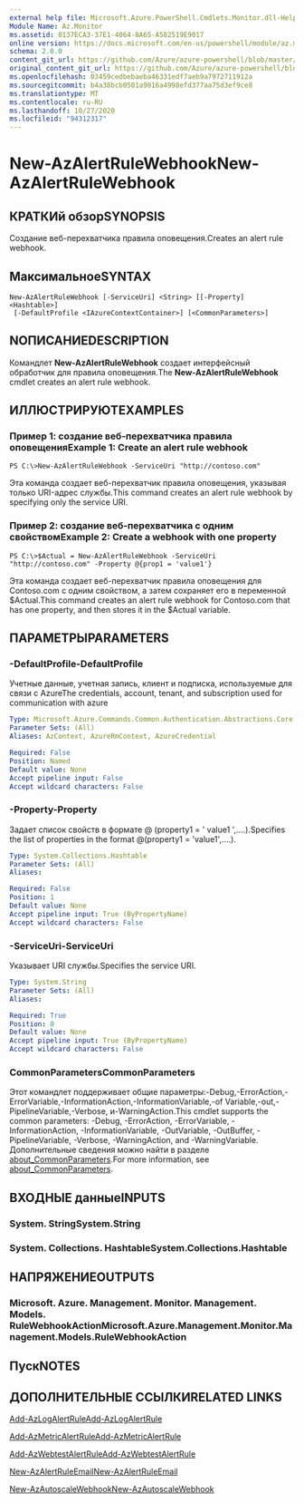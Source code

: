 ```yaml
---
external help file: Microsoft.Azure.PowerShell.Cmdlets.Monitor.dll-Help.xml
Module Name: Az.Monitor
ms.assetid: 0137ECA3-37E1-4064-8A65-A582519E9017
online version: https://docs.microsoft.com/en-us/powershell/module/az.monitor/new-azalertrulewebhook
schema: 2.0.0
content_git_url: https://github.com/Azure/azure-powershell/blob/master/src/Monitor/Monitor/help/New-AzAlertRuleWebhook.md
original_content_git_url: https://github.com/Azure/azure-powershell/blob/master/src/Monitor/Monitor/help/New-AzAlertRuleWebhook.md
ms.openlocfilehash: 03459cedbebaeba46331edf7aeb9a7972711912a
ms.sourcegitcommit: b4a38bcb0501a9016a4998efd377aa75d3ef9ce8
ms.translationtype: MT
ms.contentlocale: ru-RU
ms.lasthandoff: 10/27/2020
ms.locfileid: "94312317"
---
```

# <span data-ttu-id="dceaf-101">New-AzAlertRuleWebhook</span><span class="sxs-lookup"><span data-stu-id="dceaf-101">New-AzAlertRuleWebhook</span></span>

## <span data-ttu-id="dceaf-102">КРАТКИй обзор</span><span class="sxs-lookup"><span data-stu-id="dceaf-102">SYNOPSIS</span></span>
<span data-ttu-id="dceaf-103">Создание веб-перехватчика правила оповещения.</span><span class="sxs-lookup"><span data-stu-id="dceaf-103">Creates an alert rule webhook.</span></span>

## <span data-ttu-id="dceaf-104">Максимальное</span><span class="sxs-lookup"><span data-stu-id="dceaf-104">SYNTAX</span></span>

```
New-AzAlertRuleWebhook [-ServiceUri] <String> [[-Property] <Hashtable>]
 [-DefaultProfile <IAzureContextContainer>] [<CommonParameters>]
```

## <span data-ttu-id="dceaf-105">NОПИСАНИЕ</span><span class="sxs-lookup"><span data-stu-id="dceaf-105">DESCRIPTION</span></span>
<span data-ttu-id="dceaf-106">Командлет **New-AzAlertRuleWebhook** создает интерфейсный обработчик для правила оповещения.</span><span class="sxs-lookup"><span data-stu-id="dceaf-106">The **New-AzAlertRuleWebhook** cmdlet creates an alert rule webhook.</span></span>

## <span data-ttu-id="dceaf-107">ИЛЛЮСТРИРУЮТ</span><span class="sxs-lookup"><span data-stu-id="dceaf-107">EXAMPLES</span></span>

### <span data-ttu-id="dceaf-108">Пример 1: создание веб-перехватчика правила оповещения</span><span class="sxs-lookup"><span data-stu-id="dceaf-108">Example 1: Create an alert rule webhook</span></span>
```
PS C:\>New-AzAlertRuleWebhook -ServiceUri "http://contoso.com"
```

<span data-ttu-id="dceaf-109">Эта команда создает веб-перехватчик правила оповещения, указывая только URI-адрес службы.</span><span class="sxs-lookup"><span data-stu-id="dceaf-109">This command creates an alert rule webhook by specifying only the service URI.</span></span>

### <span data-ttu-id="dceaf-110">Пример 2: создание веб-перехватчика с одним свойством</span><span class="sxs-lookup"><span data-stu-id="dceaf-110">Example 2: Create a webhook with one property</span></span>
```
PS C:\>$Actual = New-AzAlertRuleWebhook -ServiceUri "http://contoso.com" -Property @{prop1 = 'value1'}
```

<span data-ttu-id="dceaf-111">Эта команда создает веб-перехватчик правила оповещения для Contoso.com с одним свойством, а затем сохраняет его в переменной $Actual.</span><span class="sxs-lookup"><span data-stu-id="dceaf-111">This command creates an alert rule webhook for Contoso.com that has one property, and then stores it in the $Actual variable.</span></span>

## <span data-ttu-id="dceaf-112">ПАРАМЕТРЫ</span><span class="sxs-lookup"><span data-stu-id="dceaf-112">PARAMETERS</span></span>

### <span data-ttu-id="dceaf-113">-DefaultProfile</span><span class="sxs-lookup"><span data-stu-id="dceaf-113">-DefaultProfile</span></span>
<span data-ttu-id="dceaf-114">Учетные данные, учетная запись, клиент и подписка, используемые для связи с Azure</span><span class="sxs-lookup"><span data-stu-id="dceaf-114">The credentials, account, tenant, and subscription used for communication with azure</span></span>

```yaml
Type: Microsoft.Azure.Commands.Common.Authentication.Abstractions.Core.IAzureContextContainer
Parameter Sets: (All)
Aliases: AzContext, AzureRmContext, AzureCredential

Required: False
Position: Named
Default value: None
Accept pipeline input: False
Accept wildcard characters: False
```

### <span data-ttu-id="dceaf-115">-Property</span><span class="sxs-lookup"><span data-stu-id="dceaf-115">-Property</span></span>
<span data-ttu-id="dceaf-116">Задает список свойств в формате @ (property1 = ' value1 ',....).</span><span class="sxs-lookup"><span data-stu-id="dceaf-116">Specifies the list of properties in the format @(property1 = 'value1',....).</span></span>

```yaml
Type: System.Collections.Hashtable
Parameter Sets: (All)
Aliases:

Required: False
Position: 1
Default value: None
Accept pipeline input: True (ByPropertyName)
Accept wildcard characters: False
```

### <span data-ttu-id="dceaf-117">-ServiceUri</span><span class="sxs-lookup"><span data-stu-id="dceaf-117">-ServiceUri</span></span>
<span data-ttu-id="dceaf-118">Указывает URI службы.</span><span class="sxs-lookup"><span data-stu-id="dceaf-118">Specifies the service URI.</span></span>

```yaml
Type: System.String
Parameter Sets: (All)
Aliases:

Required: True
Position: 0
Default value: None
Accept pipeline input: True (ByPropertyName)
Accept wildcard characters: False
```

### <span data-ttu-id="dceaf-119">CommonParameters</span><span class="sxs-lookup"><span data-stu-id="dceaf-119">CommonParameters</span></span>
<span data-ttu-id="dceaf-120">Этот командлет поддерживает общие параметры:-Debug,-ErrorAction,-ErrorVariable,-InformationAction,-InformationVariable,-of Variable,-out,-PipelineVariable,-Verbose, и-WarningAction.</span><span class="sxs-lookup"><span data-stu-id="dceaf-120">This cmdlet supports the common parameters: -Debug, -ErrorAction, -ErrorVariable, -InformationAction, -InformationVariable, -OutVariable, -OutBuffer, -PipelineVariable, -Verbose, -WarningAction, and -WarningVariable.</span></span> <span data-ttu-id="dceaf-121">Дополнительные сведения можно найти в разделе [about_CommonParameters](http://go.microsoft.com/fwlink/?LinkID=113216).</span><span class="sxs-lookup"><span data-stu-id="dceaf-121">For more information, see [about_CommonParameters](http://go.microsoft.com/fwlink/?LinkID=113216).</span></span>

## <span data-ttu-id="dceaf-122">ВХОДНЫЕ данные</span><span class="sxs-lookup"><span data-stu-id="dceaf-122">INPUTS</span></span>

### <span data-ttu-id="dceaf-123">System. String</span><span class="sxs-lookup"><span data-stu-id="dceaf-123">System.String</span></span>

### <span data-ttu-id="dceaf-124">System. Collections. Hashtable</span><span class="sxs-lookup"><span data-stu-id="dceaf-124">System.Collections.Hashtable</span></span>

## <span data-ttu-id="dceaf-125">НАПРЯЖЕНИЕ</span><span class="sxs-lookup"><span data-stu-id="dceaf-125">OUTPUTS</span></span>

### <span data-ttu-id="dceaf-126">Microsoft. Azure. Management. Monitor. Management. Models. RuleWebhookAction</span><span class="sxs-lookup"><span data-stu-id="dceaf-126">Microsoft.Azure.Management.Monitor.Management.Models.RuleWebhookAction</span></span>

## <span data-ttu-id="dceaf-127">Пуск</span><span class="sxs-lookup"><span data-stu-id="dceaf-127">NOTES</span></span>

## <span data-ttu-id="dceaf-128">ДОПОЛНИТЕЛЬНЫЕ ССЫЛКИ</span><span class="sxs-lookup"><span data-stu-id="dceaf-128">RELATED LINKS</span></span>

[<span data-ttu-id="dceaf-129">Add-AzLogAlertRule</span><span class="sxs-lookup"><span data-stu-id="dceaf-129">Add-AzLogAlertRule</span></span>](./Add-AzLogAlertRule.md)

[<span data-ttu-id="dceaf-130">Add-AzMetricAlertRule</span><span class="sxs-lookup"><span data-stu-id="dceaf-130">Add-AzMetricAlertRule</span></span>](./Add-AzMetricAlertRule.md)

[<span data-ttu-id="dceaf-131">Add-AzWebtestAlertRule</span><span class="sxs-lookup"><span data-stu-id="dceaf-131">Add-AzWebtestAlertRule</span></span>](./Add-AzWebtestAlertRule.md)

[<span data-ttu-id="dceaf-132">New-AzAlertRuleEmail</span><span class="sxs-lookup"><span data-stu-id="dceaf-132">New-AzAlertRuleEmail</span></span>](./New-AzAlertRuleEmail.md)

[<span data-ttu-id="dceaf-133">New-AzAutoscaleWebhook</span><span class="sxs-lookup"><span data-stu-id="dceaf-133">New-AzAutoscaleWebhook</span></span>](./New-AzAutoscaleWebhook.md)


